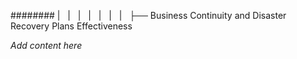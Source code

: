 ######## |   |   |   |   |   |   |   ├── Business Continuity and Disaster Recovery Plans Effectiveness

*Add content here*